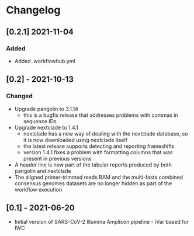 # Changelog

## [0.2.1] 2021-11-04

### Added
- Added .workflowhub.yml

## [0.2] - 2021-10-13

### Changed

- Upgrade pangolin to 3.1.14 
  - this is a bugfix release that addresses problems with commas in sequence IDs
- Upgrade nextclade to 1.4.1
  - nextclade has a new way of dealing with the nextclade database, so it is now downloaded using nextclade itself
  - the latest release supports detecting and reporting frameshifts
  - version 1.4.1 fixes a problem with formatting columns that was present in previous versions
- A header line is now part of the tabular reports produced by both pangolin and nextclade
- The aligned primer-trimmed reads BAM and the multi-fasta combined consensus genomes datasets are no longer hidden as part of the workflow execution

## [0.1] - 2021-06-20

- Initial version of SARS-CoV-2 Illumina Amplicon pipeline - iVar based for IWC
